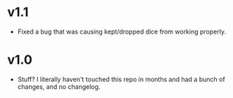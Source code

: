 # v1.1
- Fixed a bug that was causing kept/dropped dice from working properly.

# v1.0
- Stuff? I literally haven't touched this repo in months and had a bunch of changes, and no changelog.